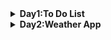 

<details>
  <summary><b>Day1:To Do List</b></summary>
  
  - **Basic DOM manipulation**
    - createElement
    - removeChild
    - appendChild
  - **Using Forms**
    - When a form is submitted, the page will re-render. To stop this from happening, call `event.preventDefault()` in the event handler.
  
</details>


<details>
  <summary><b>Day2:Weather App</b></summary>
  
  - **fetching Open Weather API**
    - [API DOC](https://openweathermap.org/current)
  - **Geolocation API**
    -   ```
        navigator.geolocation.getCurrentPosition((position) => {
        let lat = position.coords.latitude;
        let lon = position.coords.longitude;
        })
        ```
  
</details>
